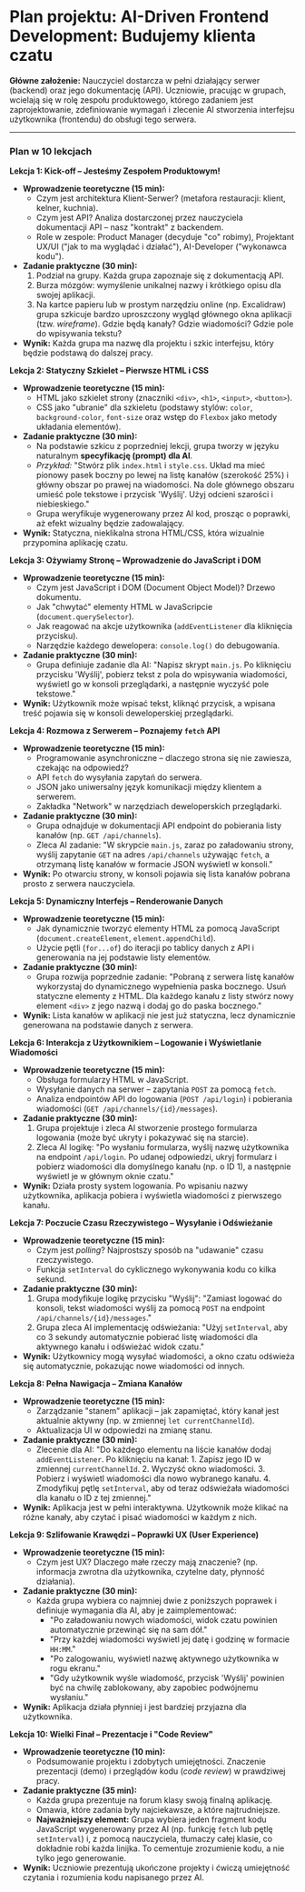 # Plan projektu: AI-Driven Frontend Development: Budujemy klienta czatu

**Główne założenie:** Nauczyciel dostarcza w pełni działający serwer (backend) oraz jego dokumentację (API). Uczniowie, pracując w grupach, wcielają się w rolę zespołu produktowego, którego zadaniem jest zaprojektowanie, zdefiniowanie wymagań i zlecenie AI stworzenia interfejsu użytkownika (frontendu) do obsługi tego serwera.

---

### Plan w 10 lekcjach

**Lekcja 1: Kick-off – Jesteśmy Zespołem Produktowym!**
*   **Wprowadzenie teoretyczne (15 min):**
    *   Czym jest architektura Klient-Serwer? (metafora restauracji: klient, kelner, kuchnia).
    *   Czym jest API? Analiza dostarczonej przez nauczyciela dokumentacji API – nasz "kontrakt" z backendem.
    *   Role w zespole: Product Manager (decyduje "co" robimy), Projektant UX/UI ("jak to ma wyglądać i działać"), AI-Developer ("wykonawca kodu").
*   **Zadanie praktyczne (30 min):**
    1.  Podział na grupy. Każda grupa zapoznaje się z dokumentacją API.
    2.  Burza mózgów: wymyślenie unikalnej nazwy i krótkiego opisu dla swojej aplikacji.
    3.  Na kartce papieru lub w prostym narzędziu online (np. Excalidraw) grupa szkicuje bardzo uproszczony wygląd głównego okna aplikacji (tzw. *wireframe*). Gdzie będą kanały? Gdzie wiadomości? Gdzie pole do wpisywania tekstu?
*   **Wynik:** Każda grupa ma nazwę dla projektu i szkic interfejsu, który będzie podstawą do dalszej pracy.

**Lekcja 2: Statyczny Szkielet – Pierwsze HTML i CSS**
*   **Wprowadzenie teoretyczne (15 min):**
    *   HTML jako szkielet strony (znaczniki `<div>`, `<h1>`, `<input>`, `<button>`).
    *   CSS jako "ubranie" dla szkieletu (podstawy stylów: `color`, `background-color`, `font-size` oraz wstęp do `Flexbox` jako metody układania elementów).
*   **Zadanie praktyczne (30 min):**
    *   Na podstawie szkicu z poprzedniej lekcji, grupa tworzy w języku naturalnym **specyfikację (prompt) dla AI**.
    *   *Przykład:* "Stwórz plik `index.html` i `style.css`. Układ ma mieć pionowy pasek boczny po lewej na listę kanałów (szerokość 25%) i główny obszar po prawej na wiadomości. Na dole głównego obszaru umieść pole tekstowe i przycisk 'Wyślij'. Użyj odcieni szarości i niebieskiego."
    *   Grupa weryfikuje wygenerowany przez AI kod, prosząc o poprawki, aż efekt wizualny będzie zadowalający.
*   **Wynik:** Statyczna, nieklikalna strona HTML/CSS, która wizualnie przypomina aplikację czatu.

**Lekcja 3: Ożywiamy Stronę – Wprowadzenie do JavaScript i DOM**
*   **Wprowadzenie teoretyczne (15 min):**
    *   Czym jest JavaScript i DOM (Document Object Model)? Drzewo dokumentu.
    *   Jak "chwytać" elementy HTML w JavaScripcie (`document.querySelector`).
    *   Jak reagować na akcje użytkownika (`addEventListener` dla kliknięcia przycisku).
    *   Narzędzie każdego dewelopera: `console.log()` do debugowania.
*   **Zadanie praktyczne (30 min):**
    *   Grupa definiuje zadanie dla AI: "Napisz skrypt `main.js`. Po kliknięciu przycisku 'Wyślij', pobierz tekst z pola do wpisywania wiadomości, wyświetl go w konsoli przeglądarki, a następnie wyczyść pole tekstowe."
*   **Wynik:** Użytkownik może wpisać tekst, kliknąć przycisk, a wpisana treść pojawia się w konsoli deweloperskiej przeglądarki.

**Lekcja 4: Rozmowa z Serwerem – Poznajemy `fetch` API**
*   **Wprowadzenie teoretyczne (15 min):**
    *   Programowanie asynchroniczne – dlaczego strona się nie zawiesza, czekając na odpowiedź?
    *   API `fetch` do wysyłania zapytań do serwera.
    *   JSON jako uniwersalny język komunikacji między klientem a serwerem.
    *   Zakładka "Network" w narzędziach deweloperskich przeglądarki.
*   **Zadanie praktyczne (30 min):**
    *   Grupa odnajduje w dokumentacji API endpoint do pobierania listy kanałów (np. `GET /api/channels`).
    *   Zleca AI zadanie: "W skrypcie `main.js`, zaraz po załadowaniu strony, wyślij zapytanie `GET` na adres `/api/channels` używając `fetch`, a otrzymaną listę kanałów w formacie JSON wyświetl w konsoli."
*   **Wynik:** Po otwarciu strony, w konsoli pojawia się lista kanałów pobrana prosto z serwera nauczyciela.

**Lekcja 5: Dynamiczny Interfejs – Renderowanie Danych**
*   **Wprowadzenie teoretyczne (15 min):**
    *   Jak dynamicznie tworzyć elementy HTML za pomocą JavaScript (`document.createElement`, `element.appendChild`).
    *   Użycie pętli (`for...of`) do iteracji po tablicy danych z API i generowania na jej podstawie listy elementów.
*   **Zadanie praktyczne (30 min):**
    *   Grupa rozwija poprzednie zadanie: "Pobraną z serwera listę kanałów wykorzystaj do dynamicznego wypełnienia paska bocznego. Usuń statyczne elementy z HTML. Dla każdego kanału z listy stwórz nowy element `<div>` z jego nazwą i dodaj go do paska bocznego."
*   **Wynik:** Lista kanałów w aplikacji nie jest już statyczna, lecz dynamicznie generowana na podstawie danych z serwera.

**Lekcja 6: Interakcja z Użytkownikiem – Logowanie i Wyświetlanie Wiadomości**
*   **Wprowadzenie teoretyczne (15 min):**
    *   Obsługa formularzy HTML w JavaScript.
    *   Wysyłanie danych na serwer – zapytania `POST` za pomocą `fetch`.
    *   Analiza endpointów API do logowania (`POST /api/login`) i pobierania wiadomości (`GET /api/channels/{id}/messages`).
*   **Zadanie praktyczne (30 min):**
    1.  Grupa projektuje i zleca AI stworzenie prostego formularza logowania (może być ukryty i pokazywać się na starcie).
    2.  Zleca AI logikę: "Po wysłaniu formularza, wyślij nazwę użytkownika na endpoint `/api/login`. Po udanej odpowiedzi, ukryj formularz i pobierz wiadomości dla domyślnego kanału (np. o ID 1), a następnie wyświetl je w głównym oknie czatu."
*   **Wynik:** Działa prosty system logowania. Po wpisaniu nazwy użytkownika, aplikacja pobiera i wyświetla wiadomości z pierwszego kanału.

**Lekcja 7: Poczucie Czasu Rzeczywistego – Wysyłanie i Odświeżanie**
*   **Wprowadzenie teoretyczne (15 min):**
    *   Czym jest *polling*? Najprostszy sposób na "udawanie" czasu rzeczywistego.
    *   Funkcja `setInterval` do cyklicznego wykonywania kodu co kilka sekund.
*   **Zadanie praktyczne (30 min):**
    1.  Grupa modyfikuje logikę przycisku "Wyślij": "Zamiast logować do konsoli, tekst wiadomości wyślij za pomocą `POST` na endpoint `/api/channels/{id}/messages`."
    2.  Grupa zleca AI implementację odświeżania: "Użyj `setInterval`, aby co 3 sekundy automatycznie pobierać listę wiadomości dla aktywnego kanału i odświeżać widok czatu."
*   **Wynik:** Użytkownicy mogą wysyłać wiadomości, a okno czatu odświeża się automatycznie, pokazując nowe wiadomości od innych.

**Lekcja 8: Pełna Nawigacja – Zmiana Kanałów**
*   **Wprowadzenie teoretyczne (15 min):**
    *   Zarządzanie "stanem" aplikacji – jak zapamiętać, który kanał jest aktualnie aktywny (np. w zmiennej `let currentChannelId`).
    *   Aktualizacja UI w odpowiedzi na zmianę stanu.
*   **Zadanie praktyczne (30 min):**
    *   Zlecenie dla AI: "Do każdego elementu na liście kanałów dodaj `addEventListener`. Po kliknięciu na kanał: 1. Zapisz jego ID w zmiennej `currentChannelId`. 2. Wyczyść okno wiadomości. 3. Pobierz i wyświetl wiadomości dla nowo wybranego kanału. 4. Zmodyfikuj pętlę `setInterval`, aby od teraz odświeżała wiadomości dla kanału o ID z tej zmiennej."
*   **Wynik:** Aplikacja jest w pełni interaktywna. Użytkownik może klikać na różne kanały, aby czytać i pisać wiadomości w każdym z nich.

**Lekcja 9: Szlifowanie Krawędzi – Poprawki UX (User Experience)**
*   **Wprowadzenie teoretyczne (15 min):**
    *   Czym jest UX? Dlaczego małe rzeczy mają znaczenie? (np. informacja zwrotna dla użytkownika, czytelne daty, płynność działania).
*   **Zadanie praktyczne (30 min):**
    *   Każda grupa wybiera co najmniej dwie z poniższych poprawek i definiuje wymagania dla AI, aby je zaimplementować:
        *   "Po załadowaniu nowych wiadomości, widok czatu powinien automatycznie przewinąć się na sam dół."
        *   "Przy każdej wiadomości wyświetl jej datę i godzinę w formacie `HH:MM`."
        *   "Po zalogowaniu, wyświetl nazwę aktywnego użytkownika w rogu ekranu."
        *   "Gdy użytkownik wyśle wiadomość, przycisk 'Wyślij' powinien być na chwilę zablokowany, aby zapobiec podwójnemu wysłaniu."
*   **Wynik:** Aplikacja działa płynniej i jest bardziej przyjazna dla użytkownika.

**Lekcja 10: Wielki Finał – Prezentacje i "Code Review"**
*   **Wprowadzenie teoretyczne (10 min):**
    *   Podsumowanie projektu i zdobytych umiejętności. Znaczenie prezentacji (demo) i przeglądów kodu (*code review*) w prawdziwej pracy.
*   **Zadanie praktyczne (35 min):**
    *   Każda grupa prezentuje na forum klasy swoją finalną aplikację.
    *   Omawia, które zadania były najciekawsze, a które najtrudniejsze.
    *   **Najważniejszy element:** Grupa wybiera jeden fragment kodu JavaScript wygenerowany przez AI (np. funkcję `fetch` lub pętlę `setInterval`) i, z pomocą nauczyciela, tłumaczy całej klasie, co dokładnie robi każda linijka. To cementuje zrozumienie kodu, a nie tylko jego generowanie.
*   **Wynik:** Uczniowie prezentują ukończone projekty i ćwiczą umiejętność czytania i rozumienia kodu napisanego przez AI.
